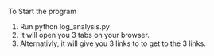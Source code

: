 To Start the program 

1) Run python log_analysis.py
2) It will open you 3 tabs on your browser.
3) Alternativly, it will give you 3 links to to get to the 3 links.